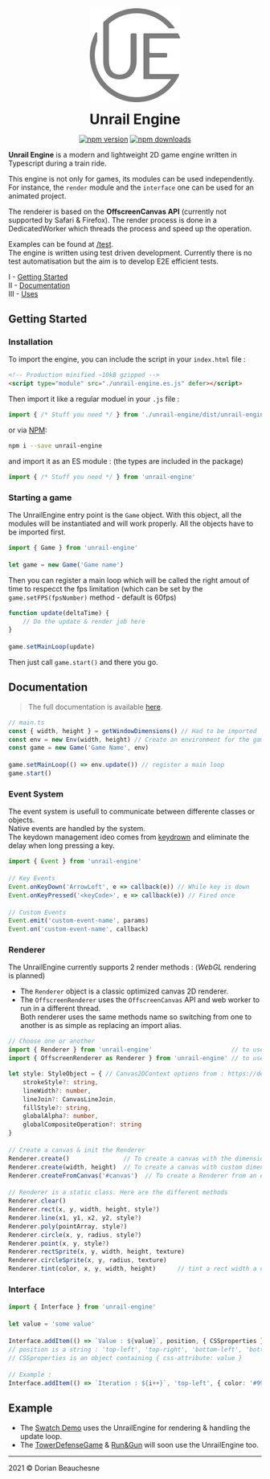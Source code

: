 <div align="center">
    <div> <img width="180" src="./resources/logo/unrail-engine.svg" alt="Unrail Engine logo"></div>
    <h1 style="margin: .5em"><b>Unrail Engine</b></h1>
    <a href="https://badge.fury.io/js/unrail-engine"><img src="https://badge.fury.io/js/unrail-engine.svg" alt="npm version"/></a>
    <a href="https://www.npmjs.com/package/unrail-engine"><img src="https://badgen.net/npm/dt/unrail-engine" alt="npm downloads"/></a>
</div>

**Unrail Engine** is a modern and lightweight 2D game engine written in Typescript during a train ride.

This engine is not only for games, its modules can be used independently. For instance, the `render` module and the `interface` one can be used for an animated project.

The renderer is based on the __OffscreenCanvas API__ (currently not supported by Safari & Firefox). The render process is done in a DedicatedWorker which threads the process and speed up the operation.

Examples can be found at [/test](./test/). <br>
The engine is written using test driven development. Currently there is no test automatisation but the aim is to develop E2E efficient tests.

I   - [Getting Started](#getting-started)<br>
II  - [Documentation](#documentation)<br>
III - [Uses](#uses)<br>


## <a name="getting-started"></a>Getting Started
### Installation
To import the engine, you can include the script in your `index.html` file : 

```html
<!-- Production minified ~10kB gzipped -->
<script type="module" src="./unrail-engine.es.js" defer></script> 
```
Then import it like a regular moduel in your `.js` file : 
```ts 
import { /* Stuff you need */ } from './unrail-engine/dist/unrail-engine.es.js'
```

or via [NPM](https://www.npmjs.com/package/unrail-engine): 
```bash
npm i --save unrail-engine
```
and import it as an ES module : (the types are included in the package)
```ts 
import { /* Stuff you need */ } from 'unrail-engine'
```

### Starting a game
The UnrailEngine entry point is the `Game` object. With this object, all the modules will be instantiated and will work properly.
All the objects have to be imported first.

```ts 
import { Game } from 'unrail-engine'

let game = new Game('Game name')
```

Then you can register a main loop which will be called the right amout of time to respecct the fps limitation (which can be set by the `game.setFPS(fpsNumber)` method - default is 60fps)

```ts 
function update(deltaTime) {
    // Do the update & render job here
}

game.setMainLoop(update)
```

Then just call `game.start()` and there you go.
## <a name="documentation"></a>Documentation

>The full documentation is available [here](https://d0rianb.github.io/UnrailEngine/).


```ts
// main.ts
const { width, height } = getWindowDimensions() // Had to be imported
const env = new Env(width, height) // Create an environment for the game
const game = new Game('Game Name', env)

game.setMainLoop(() => env.update()) // register a main loop
game.start()
```

### Event System

The event system is usefull to communicate between differente classes or objects.<br>
Native events are handled by the system.<br>
The keydown management ideo comes from [keydrown](https://github.com/jeremyckahn/keydrown) and eliminate the delay when long pressing a key.<br>

```ts
import { Event } from 'unrail-engine'

// Key Events
Event.onKeyDown('ArrowLeft', e => callback(e)) // While key is down
Event.onKeyPressed('<keyCode>', e => callback(e)) // Fired once

// Custom Events
Event.emit('custom-event-name', params)
Event.on('custom-event-name', callback)
```

### Renderer
The UnrailEngine currently supports 2 render methods : (_WebGL_ rendering is planned) <br>
-   The `Renderer` object is a classic optimized canvas 2D renderer.<br>
-   The `OffscreenRenderer` uses the `OffscreenCanvas` API and web worker to run in a different thread.<br>
Both renderer uses the same methods name so switching from one to another is as simple as replacing an import alias.<br>
```ts 
// Choose one or another
import { Renderer } from 'unrail-engine'                      // to use the regular renderer
import { OffscreenRenderer as Renderer } from 'unrail-engine' // to use the multithreaded renderer for better performances
```

```ts
let style: StyleObject = { // Canvas2DContext options from : https://developer.mozilla.org/fr/docs/Web/API/CanvasRenderingContext2D
    strokeStyle?: string,
    lineWidth?: number,
    lineJoin?: CanvasLineJoin,
    fillStyle?: string,
    globalAlpha?: number,
    globalCompositeOperation?: string
}

// Create a canvas & init the Renderer
Renderer.create()               // To create a canvas with the dimension of the window
Renderer.create(width, height)  // To create a canvas with custom dimensions
Renderer.createFromCanvas('#canvas')  // To create a Renderer from an existing canvas

// Renderer is a static class. Here are the different methods
Renderer.clear()
Renderer.rect(x, y, width, height, style?)
Renderer.line(x1, y1, x2, y2, style?)
Renderer.poly(pointArray, style?)
Renderer.circle(x, y, radius, style?)
Renderer.point(x, y, style?)
Renderer.rectSprite(x, y, width, height, texture)
Renderer.circleSprite(x, y, radius, texture)
Renderer.tint(color, x, y, width, height)      // tint a rect width a color
```

### Interface

```ts
import { Interface } from 'unrail-engine'

let value = 'some value'

Interface.addItem(() => `Value : ${value}`, position, { CSSproperties })
// position is a string : 'top-left', 'top-right', 'bottom-left', 'bottom-right' or 'custom'
// CSSproperties is an object containing { css-attribute: value }

// Example :
Interface.addItem(() => `Iteration : ${i++}`, 'top-left', { color: '#999' })
```

## <a name="uses"></a>Example
- The [Swatch Demo](https://github.com/d0rianb/SwatchDemo) uses the UnrailEngine for rendering & handling the update loop.
- The [TowerDefenseGame](https://github.com/d0rianb/TowerDefenseGame) & [Run&Gun](https://github.com/d0rianb/RunAndGun) will soon use the UnrailEngine too.

---

2021 © Dorian Beauchesne
